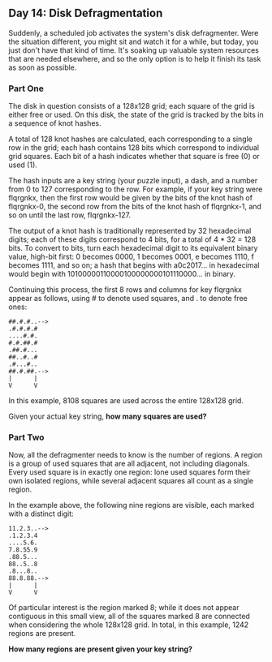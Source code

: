 ## Day 14: Disk Defragmentation

Suddenly, a scheduled job activates the system's disk defragmenter. Were the situation different, you might sit and watch it for a while, but today, you just don't have that kind of time. It's soaking up valuable system resources that are needed elsewhere, and so the only option is to help it finish its task as soon as possible.

### Part One

The disk in question consists of a 128x128 grid; each square of the grid is either free or used. On this disk, the state of the grid is tracked by the bits in a sequence of knot hashes.

A total of 128 knot hashes are calculated, each corresponding to a single row in the grid; each hash contains 128 bits which correspond to individual grid squares. Each bit of a hash indicates whether that square is free (0) or used (1).

The hash inputs are a key string (your puzzle input), a dash, and a number from 0 to 127 corresponding to the row. For example, if your key string were flqrgnkx, then the first row would be given by the bits of the knot hash of flqrgnkx-0, the second row from the bits of the knot hash of flqrgnkx-1, and so on until the last row, flqrgnkx-127.

The output of a knot hash is traditionally represented by 32 hexadecimal digits; each of these digits correspond to 4 bits, for a total of 4 * 32 = 128 bits. To convert to bits, turn each hexadecimal digit to its equivalent binary value, high-bit first: 0 becomes 0000, 1 becomes 0001, e becomes 1110, f becomes 1111, and so on; a hash that begins with a0c2017... in hexadecimal would begin with 10100000110000100000000101110000... in binary.

Continuing this process, the first 8 rows and columns for key flqrgnkx appear as follows, using # to denote used squares, and . to denote free ones:

    ##.#.#..-->
    .#.#.#.#   
    ....#.#.   
    #.#.##.#   
    .##.#...   
    ##..#..#   
    .#...#..   
    ##.#.##.-->
    |      |   
    V      V   

In this example, 8108 squares are used across the entire 128x128 grid.

Given your actual key string, **how many squares are used?**

### Part Two

Now, all the defragmenter needs to know is the number of regions. A region is a group of used squares that are all adjacent, not including diagonals. Every used square is in exactly one region: lone used squares form their own isolated regions, while several adjacent squares all count as a single region.

In the example above, the following nine regions are visible, each marked with a distinct digit:

    11.2.3..-->
    .1.2.3.4   
    ....5.6.   
    7.8.55.9   
    .88.5...   
    88..5..8   
    .8...8..   
    88.8.88.-->
    |      |   
    V      V   

Of particular interest is the region marked 8; while it does not appear contiguous in this small view, all of the squares marked 8 are connected when considering the whole 128x128 grid. In total, in this example, 1242 regions are present.

**How many regions are present given your key string?**
